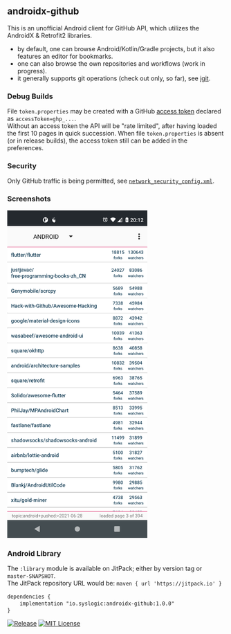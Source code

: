 ## androidx-github

This is an unofficial Android client for GitHub API, which utilizes the AndroidX & Retrofit2 libraries.<br/>
- by default, one can browse Android/Kotlin/Gradle projects, but it also features an editor for bookmarks.
- one can also browse the own repositories and workflows (work in progress).
- it generally supports git operations (check out only, so far), see [jgit](https://javadoc.io/doc/org.eclipse.jgit/org.eclipse.jgit/6.2.0.202206071550-r/org.eclipse.jgit/module-summary.html).

### Debug Builds

File `token.properties` may be created with a GitHub [access token](https://github.com/settings/tokens) declared as `accessToken=ghp_...`.<br/>
Without an access token the API will be "rate limited", after having loaded the first 10 pages in quick succession. When file `token.properties` is absent (or in release builds), the access token still can be added in the preferences.

### Security

Only GitHub traffic is being permitted, see [`network_security_config.xml`](https://github.com/syslogic/androidx-github/blob/master/mobile/src/main/res/xml/network_security_config.xml).

### Screenshots

![Repositories](screenshots/repositories_30.png?raw=true&sanitize=true "Repositories")<!-- @IGNORE PREVIOUS: link -->

### Android Library

The `:library` module is available on JitPack; either by version tag or `master-SNAPSHOT`.<br/>
The JitPack repository URL would be: `maven { url 'https://jitpack.io' }`

    dependencies {
        implementation "io.syslogic:androidx-github:1.0.0"
    }

[![Release](https://jitpack.io/v/syslogic/androidx-github.svg)](https://jitpack.io/#io.syslogic/androidx-github)
[![MIT License](https://img.shields.io/github/license/syslogic/androidx-github)](https://github.com/syslogic/androidx-github/blob/master/LICENSE)
